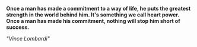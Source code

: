 **Once a man has made a commitment to a way of life, he puts the greatest strength in the world behind him. It's something we call heart power. Once a man has made his commitment, nothing will stop him short of success.**

*"Vince Lombardi"*